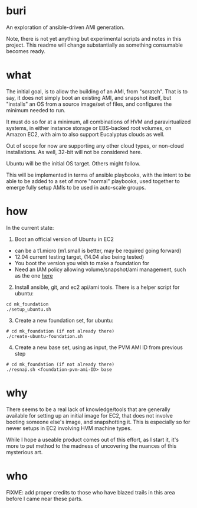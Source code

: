 buri
====

An exploration of ansible-driven AMI generation.

Note, there is not yet anything but experimental scripts and notes in this project. This readme will change substantially as something consumable becomes ready.

what
====

The initial goal, is to allow the building of an AMI, from "scratch". That is to say, it does not simply boot an existing AMI, and snapshot itself, but "installs" an OS from a source image/set of files, and configures the minimum needed to run.

It must do so for at a minimum, all combinations of HVM and paravirtualized systems, in either instance storage or EBS-backed root volumes, on Amazon EC2, with aim to also support Eucalyptus clouds as well.

Out of scope for now are supporting any other cloud types, or non-cloud installations. As well, 32-bit will not be considered here.

Ubuntu will be the initial OS target. Others might follow.

This will be implemented in terms of ansible playbooks, with the intent to be able to be added to a set of more "normal" playbooks, used together to emerge fully setup AMIs to be used in auto-scale groups.

how
===

In the current state:

1. Boot an official version of Ubuntu in EC2
  - can be a t1.micro (m1.small is better, may be required going forward)
  - 12.04 current testing target, (14.04 also being tested)
  - You boot the version you wish to make a foundation for
  - Need an IAM policy allowing volume/snapshot/ami management, such as the one [here](https://github.com/Netflix/aminator/wiki/Configuration)

2. Install ansible, git, and ec2 api/ami tools. There is a helper script for ubuntu:

```
cd mk_foundation
./setup_ubuntu.sh
```

3. Create a new foundation set, for ubuntu:

```
# cd mk_foundation (if not already there)
./create-ubuntu-foundation.sh
```

4. Create a new base set, using as input, the PVM AMI ID from previous step

```
# cd mk_foundation (if not already there)
./resnap.sh <foundation-pvm-ami-ID> base
```

why
===

There seems to be a real lack of knowledge/tools that are generally available for setting up an initial image for EC2, that does not involve booting someone else's image, and snapshotting it. This is especially so for newer setups in EC2 involving HVM machine types.

While I hope a useable product comes out of this effort, as I start it, it's more to put method to the madness of uncovering the nuances of this mysterious art.

who
===

FIXME: add proper credits to those who have blazed trails in this area before I came near these parts.


